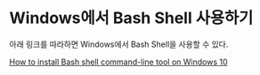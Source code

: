 # Windows에서 Bash Shell 사용하기

아래 링크를 따라하면 Windows에서 Bash Shell을 사용할 수 있다. 

[How to install Bash shell command-line tool on Windows 10](http://www.windowscentral.com/how-install-bash-shell-command-line-windows-10)